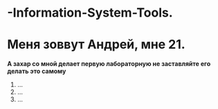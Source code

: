 # -Information-System-Tools.
# Меня  зоввут Андрей, мне 21.
**А захар со мной делает первую лабораторную не заставляйте его делать это самому**
1. ...
2. ...
3. ...
